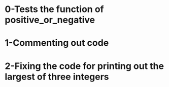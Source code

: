 # 0-Tests the function of positive_or_negative
# 1-Commenting out code
# 2-Fixing the code for printing out the largest of three integers
